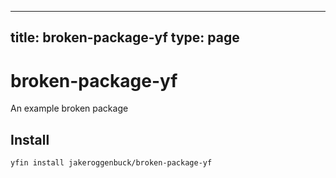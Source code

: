 
---
title: broken-package-yf
type: page
---
# broken-package-yf
An example broken package 

## Install
```
yfin install jakeroggenbuck/broken-package-yf
```
